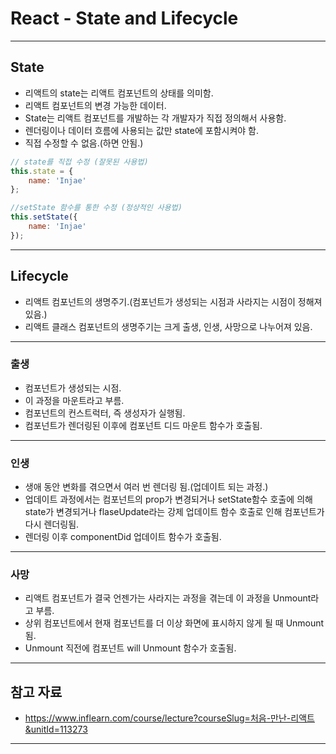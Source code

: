 # React - State and Lifecycle

------

## State

- 리액트의 state는 리액트 컴포넌트의 상태를 의미함.
- 리액트 컴포넌트의 변경 가능한 데이터.
- State는 리액트 컴포넌트를 개발하는 각 개발자가 직접 정의해서 사용함.
- 렌더링이나 데이터 흐름에 사용되는 값만 state에 포함시켜야 함.
- 직접 수정할 수 없음.(하면 안됨.)

```jsx
// state를 직접 수정 (잘못된 사용법)
this.state = {
    name: 'Injae'
};

//setState 함수를 통한 수정 (정상적인 사용법)
this.setState({
    name: 'Injae'
});
```

------

## Lifecycle

- 리액트 컴포넌트의 생명주기.(컴포넌트가 생성되는 시점과 사라지는 시점이 정해져 있음.)
- 리액트 클래스 컴포넌트의 생명주기는 크게 출생, 인생, 사망으로 나누어져 있음.

------

### 출생

- 컴포넌트가 생성되는 시점.
- 이 과정을 마운트라고 부름.
- 컴포넌트의 컨스트럭터, 즉 생성자가 실행됨.
- 컴포넌트가 렌더링된 이후에 컴포넌트 디드 마운트 함수가 호출됨.

------

### 인생

- 생애 동안 변화를 겪으면서 여러 번 렌더링 됨.(업데이트 되는 과정.)
- 업데이트 과정에서는 컴포넌트의 prop가 변경되거나 setState함수 호출에 의해 state가 변경되거나 flaseUpdate라는 강제 업데이트 함수 호출로 인해 컴포넌트가 다시 렌더링됨.
- 렌더링 이후 componentDid 업데이트 함수가 호출됨.

------

### 사망

- 리액트 컴포넌트가 결국 언젠가는 사라지는 과정을 겪는데 이 과정을 Unmount라고 부름.
- 상위 컴포넌트에서 현재 컴포넌트를 더 이상 화면에 표시하지 않게 될 때 Unmount됨.
- Unmount 직전에 컴포넌트 will Unmount 함수가 호출됨.

------

## 참고 자료

- https://www.inflearn.com/course/lecture?courseSlug=처음-만난-리액트&unitId=113273

------